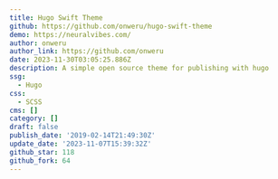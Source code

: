 ```yaml
---
title: Hugo Swift Theme
github: https://github.com/onweru/hugo-swift-theme
demo: https://neuralvibes.com/
author: onweru
author_link: https://github.com/onweru
date: 2023-11-30T03:05:25.886Z
description: A simple open source theme for publishing with hugo
ssg:
  - Hugo
css:
  - SCSS
cms: []
category: []
draft: false
publish_date: '2019-02-14T21:49:30Z'
update_date: '2023-11-07T15:39:32Z'
github_star: 118
github_fork: 64
---
```

